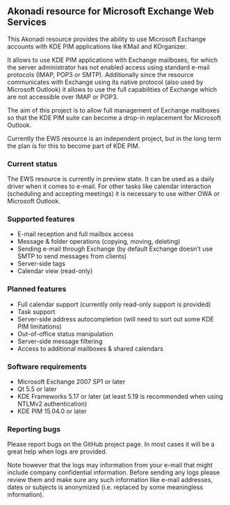 ## Akonadi resource for Microsoft Exchange Web Services

This Akonadi resource provides the ability to use Microsoft Exchange accounts
with KDE PIM applications like KMail and KOrganizer.

It allows to use KDE PIM applications with Exchange mailboxes, for which the
server administrator has not enabled access using standard e-mail protocols
(IMAP, POP3 or SMTP). Additionally since the resource communicates with Exchange
using its native protocol (also used by Microsoft Outlook) it allows to use the
full capabilities of Exchange which are not accessible over IMAP or POP3.

The aim of this project is to allow full management of Exchange mailboxes so
that the KDE PIM suite can become a drop-in replacement for Microsoft Outlook.

Currently the EWS resource is an independent project, but in the long term the
plan is for this to become part of KDE PIM.

### Current status

The EWS resource is currently in preview state. It can be used as a daily driver
when it comes to e-mail. For other tasks like calendar interaction (scheduling
and accepting meetings) it is necessary to use wither OWA or Microsoft Outlook.

### Supported features

* E-mail reception and full mailbox access
* Message & folder operations (copying, moving, deleting)
* Sending e-mail through Exchange (by default Exchange doesn't use SMTP to send
  messages from clients)
* Server-side tags
* Calendar view (read-only)

### Planned features

* Full calendar support (currently only read-only support is provided)
* Task support
* Server-side address autocompletion (will need to sort out some KDE PIM
  limitations)
* Out-of-office status manipulation
* Server-side message filtering
* Access to additional mailboxes & shared calendars

### Software requirements

* Microsoft Exchange 2007 SP1 or later
* Qt 5.5 or later
* KDE Frameworks 5.17 or later (at least 5.19 is recommended when using NTLMv2
  authentication)
* KDE PIM 15.04.0 or later

### Reporting bugs

Please report bugs on the GitHub project page. In most cases it will be a great
help when logs are provided.

Note however that the logs may information from your e-mail that might include
company confidential information. Before sending any logs please review them and
make sure any such information like e-mail addresses, dates or subjects is
anonymized (i.e. replaced by some meaningless information).
